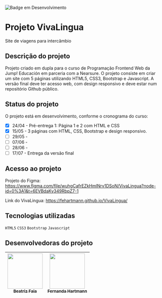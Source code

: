 ![Badge em Desenvolvimento](http://img.shields.io/static/v1?label=STATUS&message=EM%20DESENVOLVIMENTO&color=GREEN&style=for-the-badge)

# Projeto VivaLingua
Site de viagens para intercâmbio

## **Descrição do projeto** 
Projeto criado em dupla para o curso de Programação Frontend Web da Jump! Educación em parceria com a Nearsure. O projeto consiste em criar um site com 5 páginas utilizando HTML5, CSS3, Bootstrap e Javascript. A versão final deve ter acesso web, com design responsivo e deve estar num repositório Github público.

## **Status do projeto** ##
O projeto está em desenvolvimento, conforme o cronograma do curso:
- [x] 24/04 - Pré-entrega 1: Página 1 e 2 com HTML e CSS
- [x] 15/05 - 3 páginas com HTML, CSS, Bootstrap e design responsivo.
- [ ] 29/05 - 
- [ ] 07/06 - 
- [ ] 28/06 - 
- [ ] 17/07 - Entrega da versão final

## **Acesso ao projeto** ##
Projeto do Figma: https://www.figma.com/file/wuhgCafrEZkHmlNrv1DSoN/VivaLingua?node-id=0%3A1&t=6EVBdaKy349RbpZ7-1

Link do VivaLingua: https://fehartmann.github.io/VivaLingua/

## **Tecnologias utilizadas** ##
`HTML5` `CSS3` `Bootstrap` `Javascript`  

## **Desenvolvedoras do projeto** ##
| [<img src="https://user-images.githubusercontent.com/116191544/236593885-dfb85882-651e-4ae0-8194-b3c12eb1b880.jpeg" width=115><br><sub>Beatriz Faia</sub>](https://github.com/biafaia) | [<img src="https://user-images.githubusercontent.com/116191544/236594514-ede9f1ca-ffa0-4ec9-8a48-6c45e7a4fb52.png" width=115><br><sub>Fernanda Hartmann</sub>](https://github.com/fehartmann) | 
| :---: | :---: |

